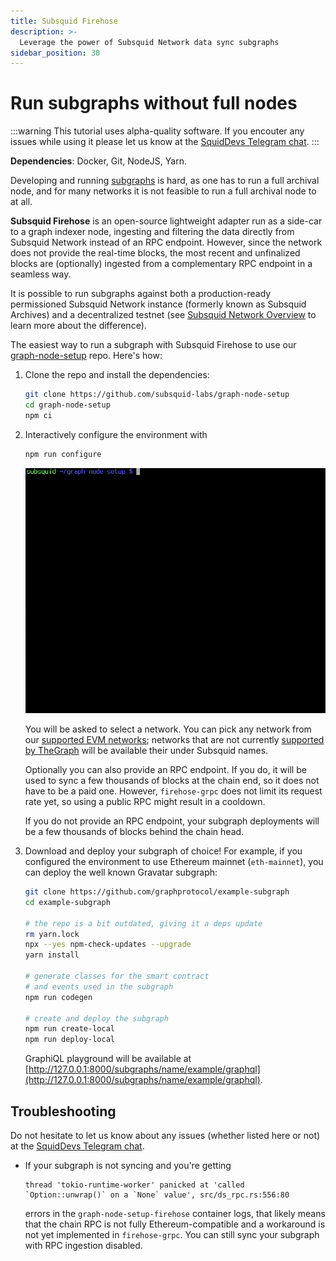```yaml
---
title: Subsquid Firehose
description: >-
  Leverage the power of Subsquid Network data sync subgraphs
sidebar_position: 30
---
```


# Run subgraphs without full nodes

:::warning
This tutorial uses alpha-quality software. If you encouter any issues while using it please let us know at the [SquidDevs Telegram chat](https://t.me/HydraDevs).
:::

**Dependencies**: Docker, Git, NodeJS, Yarn.

Developing and running [subgraphs](https://thegraph.com/docs/en/glossary/) is hard, as one has to run a full archival node, and for many networks it is not feasible to run a full archival node to at all. 

**Subsquid Firehose** is an open-source lightweight adapter run as a side-car to a graph indexer node, ingesting and filtering the data directly from Subsquid Network instead of an RPC endpoint. However, since the network does not provide the real-time blocks, the most recent and unfinalized blocks are (optionally) ingested from a complementary RPC endpoint in a seamless way.

It is possible to run subgraphs against both a production-ready permissioned Subsquid Network instance (formerly known as Subsquid Archives) and a decentralized testnet (see [Subsquid Network Overview](/subsquid-network/overview) to learn more about the difference). 

The easiest way to run a subgraph with Subsquid Firehose to use our [graph-node-setup](https://github.com/subsquid-labs/graph-node-setup) repo. Here's how:

1. Clone the repo and install the dependencies:
   ```bash
   git clone https://github.com/subsquid-labs/graph-node-setup
   cd graph-node-setup
   npm ci
   ```

2. Interactively configure the environment with
   ```bash
   npm run configure
   ```

   ![Configuring the environment](subgraphs-support-configuration.gif)

   You will be asked to select a network. You can pick any network from our [supported EVM networks](/subsquid-network/reference/evm-networks); networks that are not currently [supported by TheGraph](https://thegraph.com/docs/en/developing/supported-networks/) will be available their under Subsquid names.

   Optionally you can also provide an RPC endpoint. If you do, it will be used to sync a few thousands of blocks at the chain end, so it does not have to be a paid one. However, `firehose-grpc` does not limit its request rate yet, so using a public RPC might result in a cooldown.

   If you do not provide an RPC endpoint, your subgraph deployments will be a few thousands of blocks behind the chain head.

3. Download and deploy your subgraph of choice! For example, if you configured the environment to use Ethereum mainnet (`eth-mainnet`), you can deploy the well known Gravatar subgraph:
   ```bash
   git clone https://github.com/graphprotocol/example-subgraph
   cd example-subgraph

   # the repo is a bit outdated, giving it a deps update
   rm yarn.lock
   npx --yes npm-check-updates --upgrade
   yarn install

   # generate classes for the smart contract
   # and events used in the subgraph
   npm run codegen

   # create and deploy the subgraph
   npm run create-local
   npm run deploy-local
   ```
   GraphiQL playground will be available at [http://127.0.0.1:8000/subgraphs/name/example/graphql](http://127.0.0.1:8000/subgraphs/name/example/graphql).

## Troubleshooting

Do not hesitate to let us know about any issues (whether listed here or not) at the [SquidDevs Telegram chat](https://t.me/HydraDevs).

* If your subgraph is not syncing and you're getting
  ```
  thread 'tokio-runtime-worker' panicked at 'called `Option::unwrap()` on a `None` value', src/ds_rpc.rs:556:80
  ```
  errors in the `graph-node-setup-firehose` container logs, that likely means that the chain RPC is not fully Ethereum-compatible and a workaround is not yet implemented in `firehose-grpc`. You can still sync your subgraph with RPC ingestion disabled.
